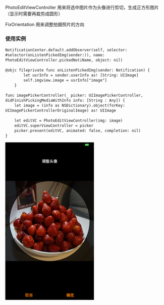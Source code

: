 
PhotoEditViewController 用来将选中图片作为头像进行剪切，生成正方形图片（显示时需要再裁剪成圆形）

FixOrientation 用来调整拍摄照片的方向

### 使用实例

```
NotificationCenter.default.addObserver(self, selector: #selector(onListenPickedImg(sender:)), name: PhotoEditViewController.pickedNotiName, object: nil)

@objc fileprivate func onListenPickedImg(sender: Notification) {
        let usrInfo = sender.userInfo as! [String: UIImage]
        self.imgview.image = usrInfo["image"]
    }

func imagePickerController(_ picker: UIImagePickerController, didFinishPickingMediaWithInfo info: [String : Any]) {
    let image = (info as NSDictionary).object(forKey: UIImagePickerControllerOriginalImage) as! UIImage
    
    let editVC = PhotoEditViewController(img: image)
    editVC.superViewController = picker
    picker.present(editVC, animated: false, completion: nil)
}
```

![效果图](./photo_editor.png)